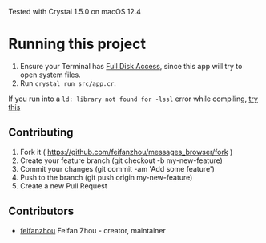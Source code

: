 Tested with Crystal 1.5.0 on macOS 12.4

# Running this project

1. Ensure your Terminal has [Full Disk Access](http://osxdaily.com/2018/10/09/fix-operation-not-permitted-terminal-error-macos/), since this app will try to open system files.
2. Run `crystal run src/app.cr`.

If you run into a `ld: library not found for -lssl` error while compiling, [try this](https://github.com/brianmario/mysql2/issues/795#issuecomment-337006164)

## Contributing

1. Fork it ( https://github.com/feifanzhou/messages_browser/fork )
2. Create your feature branch (git checkout -b my-new-feature)
3. Commit your changes (git commit -am 'Add some feature')
4. Push to the branch (git push origin my-new-feature)
5. Create a new Pull Request

## Contributors

- [feifanzhou](https://github.com/feifanzhou) Feifan Zhou - creator, maintainer
